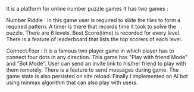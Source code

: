 It is a platform for online number puzzle games
It has two games :

Number Riddle : In this game user is required to slide the
tiles to form a required pattern. A timer is there that records
time it took to solve the puzzle. There are 6 levels. Best
Score(time) is recorded for every level. There is a feature of
leaderboard that lists the top scorers of each level.

Connect Four : It is a famous two player game in which
player has to connect four dots in any direction. This game
has "Play with friend Mode" and "Bot Mode". User can send
an invite link to his/her friend to play with them remotely.
There is a feature to send messages during game. The game
state is also persisted on site reload. Finally I implemented
an AI bot using minmax algorithm that can also play with
users.
